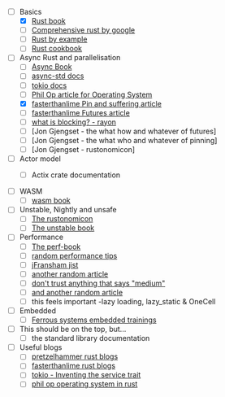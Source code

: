 - [ ] Basics
  - [x] [Rust book](https://doc.rust-lang.org/book/)
  - [ ] [Comprehensive rust by google](https://google.github.io/comprehensive-rust/)
  - [ ] [Rust by example](https://doc.rust-lang.org/rust-by-example/)
  - [ ] [Rust cookbook](https://rust-lang-nursery.github.io/rust-cookbook/intro.html)

- [ ] Async Rust and parallelisation
  - [ ] [Async Book](https://rust-lang.github.io/async-book/)
  - [ ] [async-std docs](http://async.rs)
  - [ ] [tokio docs](https://tokio.rs)
  - [ ] [Phil Op article for Operating System](https://os.phil-opp.com/async-await/)
  - [x] [fasterthanlime Pin and suffering article]()
  - [ ] [fasterthanlime Futures article](https://fasterthanli.me/articles/understanding-rust-futures-by-going-way-too-deep)
  - [ ] [what is blocking? - rayon](https://ryhl.io/blog/async-what-is-blocking/#the-rayon-crate)
  - [ ] [Jon Gjengset - the what how and whatever of futures]
  - [ ] [Jon Gjengset - the what who and whatever of pinning]
  - [ ] [Jon Gjengset - rustonomicon]

- [ ] Actor model
  - [ ] Actix crate documentation


- [ ] WASM
  - [ ] [wasm book](https://rustwasm.github.io/book/)

- [ ] Unstable, Nightly and unsafe
  - [ ] [The rustonomicon](https://doc.rust-lang.org/nomicon/index.html)
  - [ ] [The unstable book](https://doc.rust-lang.org/beta/unstable-book/the-unstable-book.html)

- [ ] Performance
  - [ ] [The perf-book](https://nnethercote.github.io/perf-book/introduction.html)
  - [ ] [random performance tips](https://patrickfreed.github.io/rust/2021/10/15/making-slow-rust-code-fast.html)
  - [ ] [jFransham jist](https://gist.github.com/jFransham/369a86eff00e5f280ed25121454acec1)
  - [ ] [another random article](https://renato.athaydes.com/posts/how-to-write-fast-rust-code.html)
  - [ ] [don't trust anything that says "medium"](https://medium.com/@niklasbuechner/how-i-sped-up-my-rust-program-from-30-minutes-to-a-few-seconds-32a00509c7e)
  - [ ] [and another random article](http://likebike.com/posts/How_To_Write_Fast_Rust_Code.html)
  - [ ] this feels important -lazy loading, lazy_static & OneCell
     
- [ ] Embedded
  - [ ] [Ferrous systems embedded trainings](https://embedded-trainings.ferrous-systems.com)

- [ ] This should be on the top, but...
  - [ ] the standard library documentation

- [ ] Useful blogs
  - [ ] [pretzelhammer rust blogs](https://github.com/pretzelhammer/rust-blog)
  - [ ] [fasterthanlime rust blogs](https://fasterthanli.me)
  - [ ] [tokio - Inventing the service trait](https://tokio.rs/blog/2021-05-14-inventing-the-service-trait)
  - [ ] [phil op operating system in rust](https://tokio.rs/blog/2021-05-14-inventing-the-service-trait)
